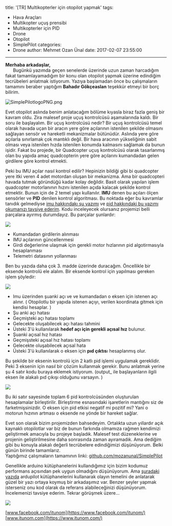 title: '[TR] Multikopterler için otopilot yapmak'
tags:
  - Hava Araçları
  - Multikopter uçuş prensibi
  - Multikopterler için PID
  - Drone
  - Otopilot
  - SimplePilot
categories:
  - Drone
author: Mehmet Ozan Ünal
date: 2017-02-07 23:55:00
---
**Merhaba arkadaşlar,**  
      Bugünkü yazımda geçen senelerde üzerinde uzun zaman harcadığım fakat tamamlayamadığım bir konu olan otopilot yapmak üzerine edindiğim tecrübeleri anlatmak istiyorum. Yazıya başlamadan önce bu çalışmaların tamamını beraber yaptığım **Bahadır Gökçeaslan** teşekkür etmeyi bir borç bilirim.  

![SimplePilotlogoPNG.png](https://github.com/mozanunal/SimplePilot/blob/master/LOGO/SimplePilotlogoPNG.png?raw=true)

Evet otopilot aslında benim anlatacağım bölüme kıyasla biraz fazla geniş bir kavram oldu. Zira malesef proje uçuş kontrolcüsü aşamalarında kaldı. Bir soru ile başlayalım. Bir uçuş kontrolcüsü nedir? Bir uçuş kontrolcüsü temel olarak havada uçan bir aracın yere göre açılarının istenilen şekilde olmasını sağlayan sensör ve hareketli mekanizmalar bütünüdür. Aslında yere göre açılarla sınırlamak çok mantıklı değil. Bir hava aracının yükseliğinin sabit olması veya istenilen hızda istenilen konumda kalmasını sağlamak da bunun işidir. Fakat bu projede, bir Quadcopter uçuş kontrolcüsü olarak tasarlanmış olan bu yapıda amaç quadcopterin yere göre açılarını kumandadan gelen girdilere göre kontrol etmekti.  

Peki bu IMU açılar nasıl kontrol edilir? Hepinizin bildiği gibi bi quadcopter yere itki veren 4 adet motordan oluşan bir mekanizma. Ama bir quadcopteri havada tutmak göründüğü kadar kolay değildir. Basit olarak yapılan işlem quadcopter motorlanının hızını istenilen açıda kalacak şekilde kontrol etmektir. Bunun için de 2 temel yapı kullanılır. **IMU** denen bu açıları ölçen sensörler ve **PID** denilen kontrol algoritması. Bu noktada eğer bu kavramlar tanıdık gelmediyse [imu hakkındakı şu yazımı](https://mozanunal.com/2014/11/imu-aclarnn-3-boyutlu-olarak/) ve [pid hakkındaki bu yazımı okumanızı tavsiye ederim](https://mozanunal.com/2015/07/multikopterler-icin-pid-kontrol/). Kodu inceleyecek olursanız projemizi belli parçalara ayırmış durumdayız. Bu parçalar şunlardır:  

![](https://1.bp.blogspot.com/-0r0O5XU4Pi4/WJBy6Kg235I/AAAAAAAAgos/j8facocHfcQM--HEugDgHNEba0fSg702gCK4B/s640/13c23d1c-887a-11e5-93fd-7ed0b2ac84db.png)

* Kumandadan girdilerin alınması
* IMU açılarının güncellenmesi
* Girdi değerlerine ulaşmak için gerekli motor hızlarının pid algotirmasıyla hesaplanması
* Telemetri datasının yollanması 

Ben bu yazıda daha çok 3\. madde üzerinde duracağım. Öncellikle bir eksende kontrolü ele alalım. Bir eksende kontrol için yapılması gereken işlem şöyledir:  

![](https://4.bp.blogspot.com/-l-7lo97I1WU/WJoxPV_I7MI/AAAAAAAAgvQ/CqNsoEAsjI4_4VZWl0zY6sCxhbJ04AI9wCLcB/s640/2%2Bkatli.png)

* Imu üzerinden şuanki açı ve ve kumandadan o eksen için istenen açı alınır. ( Otopilotlu bir yapıda istenen açıyı, verilen koordinata gitmek için kendisi hesaplar. ) 
* Şu anki açı hatası
* Geçmişteki açı hatası toplamı
* Gelecekte oluşabilecek açı hatası tahmini
* Üsteki 3'ü kullanılarak **hedef açı için gerekli açısal hız** bulunur.
* Şuanki açısal hız hatası
* Geçmişsteki açısal hız hatası toplamı
* Gelecekte oluşabilecek açısal hata
* Üsteki 3'ü kullanılarak o eksen için **pıd çıktıs**ı hesaplanmış olur.

Bu şekilde bir eksenin kontrolü için 2 katlı pid işlemi uygulamak gereklidir. Peki 3 eksenin için nasıl bir çözüm kullanmak gerekir. Bunu anlatmak yerine şu 4 satır kodu buraya eklemek istiyorum. (output_ ile başlayanların ilgili eksen ile alakalı pıd çıkışı olduğunu varsayın. )  

![](https://1.bp.blogspot.com/-VsBdui1yrOo/WJow8iDE6zI/AAAAAAAAgvM/QgeKfrIZoJs97vljg_WauQaSPwFCXKRGQCLcB/s640/2satir.png)

Bu iki satır sayesinde toplam 6 pid kontrolcüsünden oluşturulan hesaplamalar birleştirilir. Birleştirme esnasındaki işaretlerin mantığını siz de farketmişsinizdir. O eksen için pid etkisi negatif mi pozitif mi? Yani o motorun hızının artması o eksende ne yönde bir hareket sağlar.  

Evet son olarak bizim projemizden bahsedeyim. Ortalıkta uzun yıllardır açık kaynaklı otopilotlar var biz de bunun farkında olmamıza rağmen kendimizi geliştirmek amacıyla bu projeye başladık. Malesef test düzeneklerine ve projenin geliştirilmesine daha sonrasında zaman ayıramadık. Ama dediğim gibi bu konuyla alakalı değerli tecrübelere edindiğimizi düşünüyorum. Belki günün birinde tamamlarız.  
Yaptığımız çalışmaların tamamının linki: [github.com/mozanunal/SimplePilot](https://github.com/mozanunal/SimplePilot)  

Genellikle arduino kütüphanelerini kullandığımız için bizim kodumuz performans açısından pek uygun olmadığını düşünüyorum. Ama [şuradaki yazıda](https://blog.owenson.me/build-your-own-quadcopter-flight-controller/) ardupilot kütüphanelerini kullanarak olayın temelini de anlatarak güzel bir yazı ortaya koymuş bir arkadaşımız var. Benzer şeyler yapmak isterseniz onu kod olarak da referans alabileceğinizi düşünüyorum. İncelemenizi tavsiye ederim. Tekrar görüşmek üzere...  

![](https://3.bp.blogspot.com/-YiGDOZUeOHE/WJovcTla4XI/AAAAAAAAgvA/Yv_M7OkE1k0RdFAY2gr5vSeUoYVn0PAfwCLcB/s400/10325759_697947633595740_3634479068948109564_n.jpg)

[www.facebook.com/itunom](https://www.facebook.com/itunom/)  
[www.itunom.com](https://www.itunom.com/)